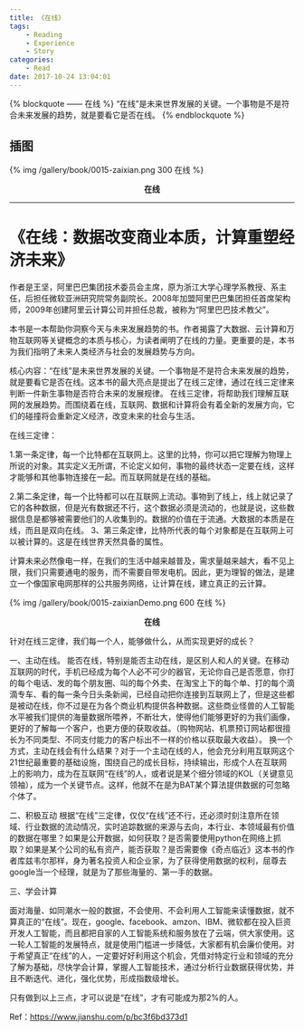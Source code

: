 ```yaml
---
title: 《在线》
tags:
	- Reading
	- Experience
	- Story
categories:
	- Read
date: 2017-10-24 13:04:01
---
```


{% blockquote —— 在线 %}
“在线”是未来世界发展的关键。一个事物是不是符合未来发展的趋势，就是要看它是否在线。
{% endblockquote %}

<!-- more -->

## 插图
{% img /gallery/book/0015-zaixian.png 300 在线 %}
<p align="center"><b>在线</b></p>

-----

# 《在线：数据改变商业本质，计算重塑经济未来》

作者是王坚，阿里巴巴集团技术委员会主席，原为浙江大学心理学系教授、系主任，后担任微软亚洲研究院常务副院长。2008年加盟阿里巴巴集团担任首席架构师，2009年创建阿里云计算公司并担任总裁，被称为“阿里巴巴技术教父”。

本书是一本帮助你洞察今天与未来发展趋势的书。作者揭露了大数据、云计算和万物互联网等关键概念的本质与核心，为读者阐明了在线的力量。更重要的是，本书为我们指明了未来人类经济与社会的发展趋势与方向。

核心内容：“在线”是未来世界发展的关键。一个事物是不是符合未来发展的趋势，就是要看它是否在线。这本书的最大亮点是提出了在线三定律，通过在线三定律来判断一件新生事物是否符合未来的发展规律。 在线三定律，将帮助我们理解互联网的发展趋势。而围绕着在线，互联网、数据和计算将会有着全新的发展方向，它们的碰撞将会重新定义经济，改变未来的社会与生活。

在线三定律：

1.第一条定律，每一个比特都在互联网上。这里的比特，你可以把它理解为物理上所说的对象。其实定义无所谓，不论定义如何，事物的最终状态一定要在线，这样才能够和其他事物连接在一起。而互联网就是在线的基础。

2.第二条定律，每一个比特都可以在互联网上流动。事物到了线上，线上就记录了它的各种数据，但是光有数据还不行，这个数据必须是流动的，也就是说，这些数据信息是都够被需要他们的人收集到的。数据的价值在于流通。大数据的本质是在线，而且是双向在线。
3、第三条定律，比特所代表的每个对象都是在互联网上可以被计算的。这是在线世界天然具备的属性。

计算未来必然像电一样，在我们的生活中越来越普及，需求量越来越大，看不见上限，我们只需要通电的服务，而不需要自带发电机。因此，更为理智的做法，是建立一个像国家电网那样的公共服务网络，让计算在线，建立真正的云计算。

{% img /gallery/book/0015-zaixianDemo.png 600 在线 %}
<p align="center"><b>在线</b></p>

针对在线三定律，我们每一个人，能够做什么，从而实现更好的成长？

一、主动在线。
能否在线，特别是能否主动在线，是区别人和人的关键。在移动互联网的时代，手机已经成为每个人必不可少的器官，无论你自己是否愿意，你打的每个电话、发的每个朋友圈、叫的每个外卖、在淘宝上下的每个单、打的每个滴滴专车、看的每一条今日头条新闻，已经自动把你连接到互联网上了，但是这些都是被动在线，你不过是在为各个商业机构提供各种数据。这些商业怪兽的人工智能水平被我们提供的海量数据所喂养，不断壮大，使得他们能够更好的为我们画像，更好的了解每一个客户，也更方便的获取收益。（购物网站、机票预订网站都很擅长为不同类型、不同支付能力的客户标出不一样的价格以获取最大收益）。
换一个方式，主动在线会有什么结果？对于一个主动在线的人，他会充分利用互联网这个21世纪最重要的基础设施，围绕自己的成长目标，持续输出，形成个人在互联网上的影响力，成为在互联网“在线”的人，或者说是某个细分领域的KOL（关键意见领袖），成为一个关键节点。这样，他就不在是为BAT某个算法提供数据的可忽略个体了。

二、积极互动
根据“在线”三定律，仅仅“在线”还不行，还必须时刻注意所在领域、行业数据的流动情况，实时追踪数据的来源与去向，本行业、本领域最有价值的数据在哪里？如果是公开数据，如何获取？是否需要使用python在网络上抓取？如果是某个公司的私有资产，能否获取？是否需要像《奇点临近》这本书的作者库兹韦尔那样，身为著名投资人和企业家，为了获得使用数据的权利，屈尊去google当一个经理，就是为了那些海量的、第一手的数据。

三、学会计算

面对海量、如同潮水一般的数据，不会使用、不会利用人工智能来读懂数据，就不算真正的“在线”。现在，google、facebook、amzon、IBM、微软都在投入巨资开发人工智能，而且都把自家的人工智能系统和服务放在了云端，供大家使用。这一轮人工智能的发展特点，就是使用门槛进一步降低，大家都有机会廉价使用。对于希望真正“在线”的人，一定要好好利用这个机会，凭借对特定行业和领域的充分了解为基础，尽快学会计算，掌握人工智能技术，通过分析行业数据获得优势，并且不断迭代、进化，强化优势，形成指数级增长。

只有做到以上三点，才可以说是“在线”，才有可能成为那2%的人。

Ref：https://www.jianshu.com/p/bc3f6bd373d1
